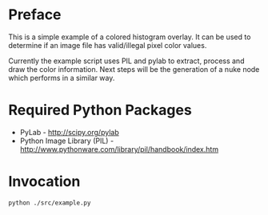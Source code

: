 Preface
=======

This is a simple example of a colored histogram overlay. It can be used to determine
if an image file has valid/illegal pixel color values.

Currently the example script uses PIL and pylab to extract, process and draw the
color information. Next steps will be the generation of a nuke node which performs
in a similar way.

Required Python Packages
========================

* PyLab - http://scipy.org/pylab
* Python Image Library (PIL) - http://www.pythonware.com/library/pil/handbook/index.htm

Invocation
==========

    python ./src/example.py
